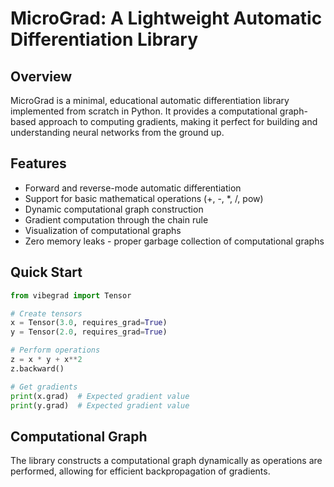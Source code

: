 # MicroGrad: A Lightweight Automatic Differentiation Library

## Overview
MicroGrad is a minimal, educational automatic differentiation library implemented from scratch in Python. It provides a computational graph-based approach to computing gradients, making it perfect for building and understanding neural networks from the ground up.

## Features

- Forward and reverse-mode automatic differentiation
- Support for basic mathematical operations (+, -, *, /, pow)
- Dynamic computational graph construction
- Gradient computation through the chain rule
- Visualization of computational graphs
- Zero memory leaks - proper garbage collection of computational graphs

## Quick Start
```python
from vibegrad import Tensor

# Create tensors
x = Tensor(3.0, requires_grad=True)
y = Tensor(2.0, requires_grad=True)

# Perform operations
z = x * y + x**2
z.backward()

# Get gradients
print(x.grad)  # Expected gradient value
print(y.grad)  # Expected gradient value
```

## Computational Graph

The library constructs a computational graph dynamically as operations are performed, allowing for efficient backpropagation of gradients.